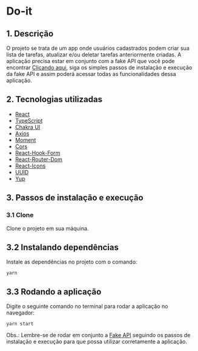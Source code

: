 # Do-it

## 1. Descrição

O projeto se trata de um app onde usuários cadastrados podem criar sua lista de tarefas, atualizar e/ou deletar tarefas anteriormente criadas. A aplicação precisa estar em conjunto com a fake API que você pode encontrar [Clicando aqui](https://github.com/maksonss4/json-server-doit), siga os simples passos de instalação e execução da fake API e assim poderá acessar todas as funcionalidades dessa aplicação.

## 2. Tecnologias utilizadas

- [React](https://reactjs.org/docs/getting-started.html)
- [TypeScript](https://www.typescriptlang.org/docs/)
- [Chakra UI](https://chakra-ui.com/getting-started)
- [Axios](https://axios-http.com/docs/intro)
- [Moment](https://momentjs.com/docs/)
- [Cors](https://www.npmjs.com/package/cors)
- [React-Hook-Form](https://react-hook-form.com/get-started/)
- [React-Router-Dom](https://reactrouter.com/en/main)
- [React-Icons](https://react-icons.github.io/react-icons/)
- [UUID](https://www.npmjs.com/package/uuid)
- [Yup](https://www.npmjs.com/package/yup/v/0.32.11)

## 3. Passos de instalação e execução

### 3.1 Clone

Clone o projeto em sua máquina.

## 3.2 Instalando dependências

Instale as dependências no projeto com o comando:

```
yarn
```

## 3.3 Rodando a aplicação

Digite o seguinte comando no terminal para rodar a aplicação no navegador:

```
yarn start
```

Obs.: Lembre-se de rodar em conjunto a [Fake API](https://github.com/maksonss4/json-server-doit) seguindo os passos de instalação e execução para que possa utilizar corretamente a aplicação.
